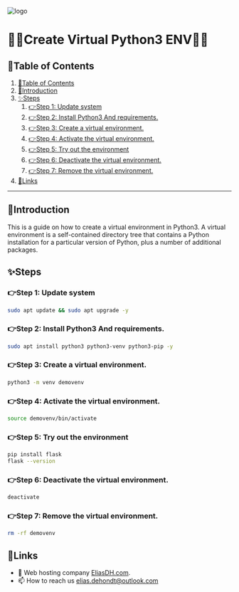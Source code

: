 ![logo](https://eliasdh.com/assets/media/images/logo-github.png)
# 💙🤍Create Virtual Python3 ENV🤍💙

## 📘Table of Contents

1. [📘Table of Contents](#📘table-of-contents)
2. [🖖Introduction](#🖖introduction)
3. [✨Steps](#✨steps)
    1. [👉Step 1: Update system](#👉step-1-update-system)
    2. [👉Step 2: Install Python3 And requirements.](#👉step-2-install-python3-and-requirements)
    3. [👉Step 3: Create a virtual environment.](#👉step-3-create-a-virtual-environment)
    4. [👉Step 4: Activate the virtual environment.](#👉step-4-activate-the-virtual-environment)
    5. [👉Step 5: Try out the environment](#👉step-5-try-out-the-environment)
    6. [👉Step 6: Deactivate the virtual environment.](#👉step-6-deactivate-the-virtual-environment)
    7. [👉Step 7: Remove the virtual environment.](#👉step-7-remove-the-virtual-environment)
4. [🔗Links](#🔗links)

---

## 🖖Introduction

This is a guide on how to create a virtual environment in Python3. A virtual environment is a self-contained directory tree that contains a Python installation for a particular version of Python, plus a number of additional packages.

## ✨Steps

### 👉Step 1: Update system
```bash
sudo apt update && sudo apt upgrade -y
```

### 👉Step 2: Install Python3 And requirements.
```bash
sudo apt install python3 python3-venv python3-pip -y
```

### 👉Step 3: Create a virtual environment.
```bash
python3 -m venv demovenv
```

### 👉Step 4: Activate the virtual environment.
```bash
source demovenv/bin/activate
```

### 👉Step 5: Try out the environment
```bash
pip install flask
flask --version
```

### 👉Step 6: Deactivate the virtual environment.
```bash
deactivate
```

### 👉Step 7: Remove the virtual environment.
```bash
rm -rf demovenv
```

## 🔗Links
- 👯 Web hosting company [EliasDH.com](https://eliasdh.com).
- 📫 How to reach us elias.dehondt@outlook.com